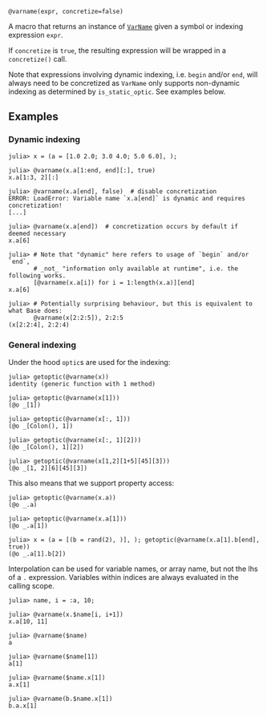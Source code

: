 ```
@varname(expr, concretize=false)
```

A macro that returns an instance of [`VarName`](@ref) given a symbol or indexing expression `expr`.

If `concretize` is `true`, the resulting expression will be wrapped in a `concretize()` call.

Note that expressions involving dynamic indexing, i.e. `begin` and/or `end`, will always need to be concretized as `VarName` only supports non-dynamic indexing as determined by `is_static_optic`. See examples below.

## Examples

### Dynamic indexing

```jldoctest
julia> x = (a = [1.0 2.0; 3.0 4.0; 5.0 6.0], );

julia> @varname(x.a[1:end, end][:], true)
x.a[1:3, 2][:]

julia> @varname(x.a[end], false)  # disable concretization
ERROR: LoadError: Variable name `x.a[end]` is dynamic and requires concretization!
[...]

julia> @varname(x.a[end])  # concretization occurs by default if deemed necessary
x.a[6]

julia> # Note that "dynamic" here refers to usage of `begin` and/or `end`,
       # _not_ "information only available at runtime", i.e. the following works.
       [@varname(x.a[i]) for i = 1:length(x.a)][end]
x.a[6]

julia> # Potentially surprising behaviour, but this is equivalent to what Base does:
       @varname(x[2:2:5]), 2:2:5
(x[2:2:4], 2:2:4)
```

### General indexing

Under the hood `optic`s are used for the indexing:

```jldoctest
julia> getoptic(@varname(x))
identity (generic function with 1 method)

julia> getoptic(@varname(x[1]))
(@o _[1])

julia> getoptic(@varname(x[:, 1]))
(@o _[Colon(), 1])

julia> getoptic(@varname(x[:, 1][2]))
(@o _[Colon(), 1][2])

julia> getoptic(@varname(x[1,2][1+5][45][3]))
(@o _[1, 2][6][45][3])
```

This also means that we support property access:

```jldoctest
julia> getoptic(@varname(x.a))
(@o _.a)

julia> getoptic(@varname(x.a[1]))
(@o _.a[1])

julia> x = (a = [(b = rand(2), )], ); getoptic(@varname(x.a[1].b[end], true))
(@o _.a[1].b[2])
```

Interpolation can be used for variable names, or array name, but not the lhs of a `.` expression. Variables within indices are always evaluated in the calling scope.

```jldoctest
julia> name, i = :a, 10;

julia> @varname(x.$name[i, i+1])
x.a[10, 11]

julia> @varname($name)
a

julia> @varname($name[1])
a[1]

julia> @varname($name.x[1])
a.x[1]

julia> @varname(b.$name.x[1])
b.a.x[1]
```
